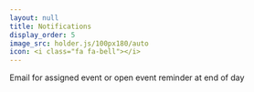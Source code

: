 ```yaml
---
layout: null
title: Notifications
display_order: 5
image_src: holder.js/100px180/auto
icon: <i class="fa fa-bell"></i>
---
```


Email for assigned event or open event reminder at end of day


